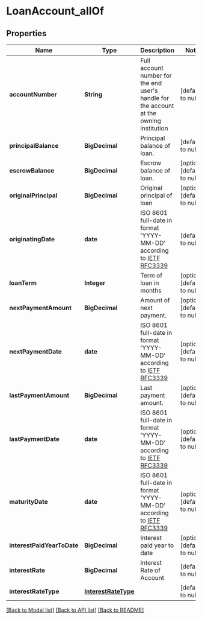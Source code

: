 # LoanAccount_allOf
## Properties

| Name | Type | Description | Notes |
|------------ | ------------- | ------------- | -------------|
| **accountNumber** | **String** | Full account number for the end user&#39;s handle for the account at the owning institution | [default to null] |
| **principalBalance** | **BigDecimal** | Principal balance of loan. | [default to null] |
| **escrowBalance** | **BigDecimal** | Escrow balance of loan. | [optional] [default to null] |
| **originalPrincipal** | **BigDecimal** | Original principal of loan | [optional] [default to null] |
| **originatingDate** | **date** | ISO 8601 full-date in format &#39;YYYY-MM-DD&#39; according to [IETF RFC3339](https://xml2rfc.tools.ietf.org/public/rfc/html/rfc3339.html#anchor14) | [default to null] |
| **loanTerm** | **Integer** | Term of loan in months | [optional] [default to null] |
| **nextPaymentAmount** | **BigDecimal** | Amount of next payment. | [optional] [default to null] |
| **nextPaymentDate** | **date** | ISO 8601 full-date in format &#39;YYYY-MM-DD&#39; according to [IETF RFC3339](https://xml2rfc.tools.ietf.org/public/rfc/html/rfc3339.html#anchor14) | [optional] [default to null] |
| **lastPaymentAmount** | **BigDecimal** | Last payment amount. | [optional] [default to null] |
| **lastPaymentDate** | **date** | ISO 8601 full-date in format &#39;YYYY-MM-DD&#39; according to [IETF RFC3339](https://xml2rfc.tools.ietf.org/public/rfc/html/rfc3339.html#anchor14) | [optional] [default to null] |
| **maturityDate** | **date** | ISO 8601 full-date in format &#39;YYYY-MM-DD&#39; according to [IETF RFC3339](https://xml2rfc.tools.ietf.org/public/rfc/html/rfc3339.html#anchor14) | [optional] [default to null] |
| **interestPaidYearToDate** | **BigDecimal** | Interest paid year to date | [optional] [default to null] |
| **interestRate** | **BigDecimal** | Interest Rate of Account | [default to null] |
| **interestRateType** | [**InterestRateType**](InterestRateType.md) |  | [default to null] |

[[Back to Model list]](../README.md#documentation-for-models) [[Back to API list]](../README.md#documentation-for-api-endpoints) [[Back to README]](../README.md)

